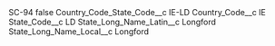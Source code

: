 <?xml version="1.0" encoding="UTF-8"?>
<CustomMetadata xmlns="http://soap.sforce.com/2006/04/metadata" xmlns:xsi="http://www.w3.org/2001/XMLSchema-instance" xmlns:xsd="http://www.w3.org/2001/XMLSchema">
    <label>SC-94</label>
    <protected>false</protected>
    <values>
        <field>Country_Code_State_Code__c</field>
        <value xsi:type="xsd:string">IE-LD</value>
    </values>
    <values>
        <field>Country_Code__c</field>
        <value xsi:type="xsd:string">IE</value>
    </values>
    <values>
        <field>State_Code__c</field>
        <value xsi:type="xsd:string">LD</value>
    </values>
    <values>
        <field>State_Long_Name_Latin__c</field>
        <value xsi:type="xsd:string">Longford</value>
    </values>
    <values>
        <field>State_Long_Name_Local__c</field>
        <value xsi:type="xsd:string">Longford</value>
    </values>
</CustomMetadata>
